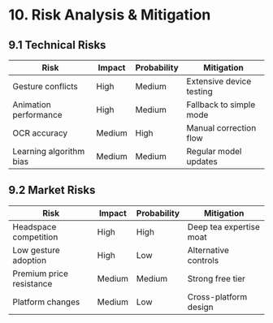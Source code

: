 # 10. Risk Analysis & Mitigation

## 9.1 Technical Risks

| Risk | Impact | Probability | Mitigation |
|------|--------|-------------|------------|
| Gesture conflicts | High | Medium | Extensive device testing |
| Animation performance | High | Medium | Fallback to simple mode |
| OCR accuracy | Medium | High | Manual correction flow |
| Learning algorithm bias | Medium | Medium | Regular model updates |

## 9.2 Market Risks

| Risk | Impact | Probability | Mitigation |
|------|--------|-------------|------------|
| Headspace competition | High | High | Deep tea expertise moat |
| Low gesture adoption | High | Low | Alternative controls |
| Premium price resistance | Medium | Medium | Strong free tier |
| Platform changes | Medium | Low | Cross-platform design |

